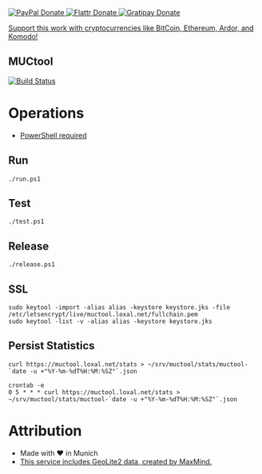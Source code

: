 <!-- BADGES/ -->
<span class="badge-paypal">
<a href="https://www.paypal.com/cgi-bin/webscr?cmd=_s-xclick&amp;hosted_button_id=MA847TR65D4N2" title="Donate to this project using PayPal">
<img src="https://img.shields.io/badge/paypal-donate-yellow.svg" alt="PayPal Donate"/>
</a></span>
<span class="badge-flattr">
<a href="https://flattr.com/submit/auto?fid=o6ok7n&url=https%3A%2F%2Fgithub.com%2Floxal" title="Donate to this project using Flattr">
<img src="https://img.shields.io/badge/flattr-donate-yellow.svg" alt="Flattr Donate" />
</a></span>
<span class="badge-gratipay"><a href="https://gratipay.com/~loxal" title="Donate weekly to this project using Gratipay">
<img src="https://img.shields.io/badge/gratipay-donate-yellow.svg" alt="Gratipay Donate" />
</a></span>
<!-- /BADGES -->

[Support this work with cryptocurrencies like BitCoin, Ethereum, Ardor, and Komodo!](https://muctool.loxal.net/cryptocurrency-coin-support.html)

MUCtool
-
[![Build Status](https://travis-ci.org/loxal/muctool.svg)](https://travis-ci.org/loxal/muctool)

# Operations

* [PowerShell required](https://github.com/PowerShell/PowerShell)

## Run
    ./run.ps1

## Test
    ./test.ps1

## Release
    ./release.ps1 
    
## SSL
    sudo keytool -import -alias alias -keystore keystore.jks -file /etc/letsencrypt/live/muctool.loxal.net/fullchain.pem
    sudo keytool -list -v -alias alias -keystore keystore.jks

## Persist Statistics

    curl https://muctool.loxal.net/stats > ~/srv/muctool/stats/muctool-`date -u +"%Y-%m-%dT%H:%M:%SZ"`.json
    
    crontab -e
    0 5 * * * curl https://muctool.loxal.net/stats > ~/srv/muctool/stats/muctool-`date -u +"%Y-%m-%dT%H:%M:%SZ"`.json
    
# Attribution
* Made with ♥ in Munich
* [This service includes GeoLite2 data, created by MaxMind.](https://www.maxmind.com)